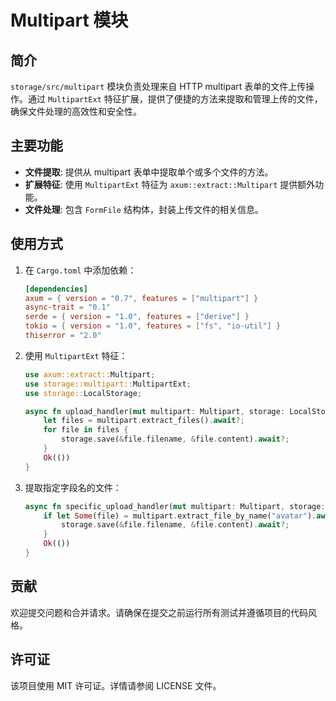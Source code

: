 # Multipart 模块

## 简介

`storage/src/multipart` 模块负责处理来自 HTTP multipart 表单的文件上传操作。通过 `MultipartExt` 特征扩展，提供了便捷的方法来提取和管理上传的文件，确保文件处理的高效性和安全性。

## 主要功能

- **文件提取**: 提供从 multipart 表单中提取单个或多个文件的方法。
- **扩展特征**: 使用 `MultipartExt` 特征为 `axum::extract::Multipart` 提供额外功能。
- **文件处理**: 包含 `FormFile` 结构体，封装上传文件的相关信息。

## 使用方式

1. 在 `Cargo.toml` 中添加依赖：
    ```toml
    [dependencies]
    axum = { version = "0.7", features = ["multipart"] }
    async-trait = "0.1"
    serde = { version = "1.0", features = ["derive"] }
    tokio = { version = "1.0", features = ["fs", "io-util"] }
    thiserror = "2.0"
    ```

2. 使用 `MultipartExt` 特征：
    ```rust
    use axum::extract::Multipart;
    use storage::multipart::MultipartExt;
    use storage::LocalStorage;

    async fn upload_handler(mut multipart: Multipart, storage: LocalStorage) -> storage::Result<()> {
        let files = multipart.extract_files().await?;
        for file in files {
            storage.save(&file.filename, &file.content).await?;
        }
        Ok(())
    }
    ```

3. 提取指定字段名的文件：
    ```rust
    async fn specific_upload_handler(mut multipart: Multipart, storage: LocalStorage) -> storage::Result<()> {
        if let Some(file) = multipart.extract_file_by_name("avatar").await? {
            storage.save(&file.filename, &file.content).await?;
        }
        Ok(())
    }
    ```

## 贡献

欢迎提交问题和合并请求。请确保在提交之前运行所有测试并遵循项目的代码风格。

## 许可证

该项目使用 MIT 许可证。详情请参阅 LICENSE 文件。 